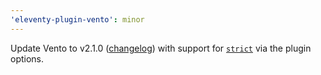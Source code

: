 ```yaml
---
'eleventy-plugin-vento': minor
---
```


Update Vento to v2.1.0 ([changelog](https://github.com/ventojs/vento/blob/main/CHANGELOG.md#210---2025-09-17)) with support for [`strict`](https://vento.js.org/configuration/#strict-mode) via the plugin options.
